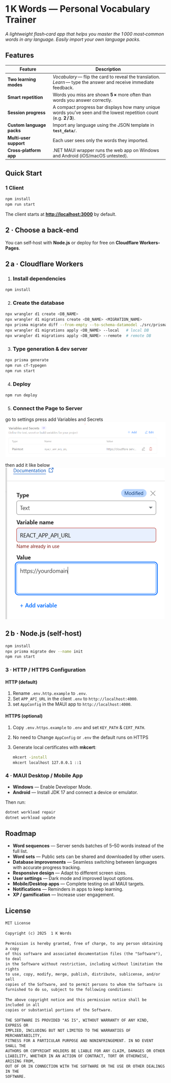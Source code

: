 # 1 K Words — Personal Vocabulary Trainer

*A lightweight flash‑card app that helps you master the 1 000 most‑common words in any language. Easily import your own language packs.*


## Features

| Feature                   | Description                                                                                                          |
| ------------------------- | -------------------------------------------------------------------------------------------------------------------- |
| **Two learning modes**    | *Vocabulary* — flip the card to reveal the translation.<br>*Learn* — type the answer and receive immediate feedback. |
| **Smart repetition**      | Words you miss are shown **5 ×** more often than words you answer correctly.                                         |
| **Session progress**      | A compact progress bar displays how many unique words you’ve seen and the lowest repetition count (e.g. **2 / 3**).  |
| **Custom language packs** | Import any language using the JSON template in **`test_data/`**.                                                     |
| **Multi‑user support**    | Each user sees only the words they imported.                                                                         |
| **Cross‑platform app**    | .NET MAUI wrapper runs the web app on Windows and Android (iOS/macOS untested).                                      |


## Quick Start

### 1 Client
```bash
npm install
npm run start
```

The client starts at **[http://localhost:3000](http://localhost:3000)** by default.

## 2 · Choose a back‑end

You can self‑host with **Node.js** or deploy for free on **Cloudflare Workers-Pages**.

## 2 a · Cloudflare Workers

1. ### Install dependencies

```bash
npm install
```
2. ### Create the database

```bash
npx wrangler d1 create <DB_NAME>
npx wrangler d1 migrations create <DB_NAME> <MIGRATION_NAME>
npx prisma migrate diff --from-empty --to-schema-datamodel ./src/prisma/schema.prisma --script --output migrations/<MIGRATION_NAME>.sql # push migarion
npx wrangler d1 migrations apply <DB_NAME> --local   # local DB
npx wrangler d1 migrations apply <DB_NAME> --remote  # remote DB
```

3. ### Type generation & dev server

```bash
npx prisma generate
npm run cf-typegen
npm run start
```
4. ### Deploy

```bash
npm run deploy
```

5. ### Connect the Page to Server
go to settings press add Variables and Secrets  
![How it should look like](docs/looklike.PNG)

then add it like below  
![How it should look like](docs/addpopup.PNG)

## 2 b · Node.js (self‑host)

```bash
npm install
npx prisma migrate dev --name init
npm run start
```

### 3 · HTTP / HTTPS Configuration

#### HTTP (default)

1. Rename `.env.http.example` to `.env`.
2. Set `APP_API_URL` in the client `.env` to `http://localhost:4000`.
3. set `AppConfig` in the MAUI app to `http://localhost:4000`.

#### HTTPS (optional)

1. Copy `.env.https.example` to `.env` and set `KEY_PATH` & `CERT_PATH`.
2. No need to Change `AppConfig` or `.env` the default runs on HTTPS
2. Generate local certificates with **mkcert**:

   ```bash
   mkcert -install
   mkcert localhost 127.0.0.1 ::1
   ```


### 4 · MAUI Desktop / Mobile App

* **Windows** — Enable Developer Mode.  
* **Android** — Install JDK 17 and connect a device or emulator.

Then run:

```bash
dotnet workload repair
dotnet workload update
````


## Roadmap

* **Word sequences** — Server sends batches of 5–50 words instead of the full list.
* **Word sets** — Public sets can be shared and downloaded by other users.
* **Database improvements** — Seamless switching between languages with accurate progress tracking.
* **Responsive design** — Adapt to different screen sizes.
* **User settings** — Dark mode and improved layout options.
* **Mobile/Desktop apps** — Complete testing on all MAUI targets.
* **Notifications** — Reminders in apps to keep learning.
* **XP / gamification** — Increase user engagement.


## License

```text
MIT License

Copyright (c) 2025  1 K Words

Permission is hereby granted, free of charge, to any person obtaining a copy
of this software and associated documentation files (the "Software"), to deal
in the Software without restriction, including without limitation the rights
to use, copy, modify, merge, publish, distribute, sublicense, and/or sell
copies of the Software, and to permit persons to whom the Software is
furnished to do so, subject to the following conditions:

The above copyright notice and this permission notice shall be included in all
copies or substantial portions of the Software.

THE SOFTWARE IS PROVIDED "AS IS", WITHOUT WARRANTY OF ANY KIND, EXPRESS OR
IMPLIED, INCLUDING BUT NOT LIMITED TO THE WARRANTIES OF MERCHANTABILITY,
FITNESS FOR A PARTICULAR PURPOSE AND NONINFRINGEMENT. IN NO EVENT SHALL THE
AUTHORS OR COPYRIGHT HOLDERS BE LIABLE FOR ANY CLAIM, DAMAGES OR OTHER
LIABILITY, WHETHER IN AN ACTION OF CONTRACT, TORT OR OTHERWISE, ARISING FROM,
OUT OF OR IN CONNECTION WITH THE SOFTWARE OR THE USE OR OTHER DEALINGS IN THE
SOFTWARE.
```

